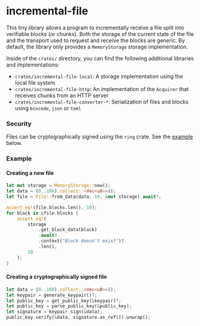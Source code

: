 # incremental-file
This tiny library allows a program to incrementally receive a file split into verifiable blocks (or chunks). Both the storage of the current state of the file and the transport used to request and receive the blocks are generic. By default, the library only provides a `MemoryStorage` storage implementation.

Inside of the `crates/` directory, you can find the following additional libraries and implementations:
- `crates/incremental-file-local`: A storage implementation using the local file system
- `crates/incremental-file-http`: An implementation of the `Acquirer` that receives chunks from an HTTP server
- `crates/incremental-file-converter-*`: Serialization of files and blocks using `bincode`, `json` or `toml`

### Security
Files can be cryptographically signed using the `ring` crate. See the [example](#example) below. 

### Example
#### Creating a new file
```rust
let mut storage = MemoryStorage::new();
let data = (0..100).collect::<Vec<u8>>();
let file = File::from_data(data, 10, &mut storage).await?;

assert_eq!(file.blocks.len(), 10);
for block in &file.blocks {
    assert_eq!(
        storage
            .get_block_data(block)
            .await?
            .context("Block doesn't exist")?
            .len(),
        10
    );
}
```
#### Creating a cryptographically signed file
```rust
let data = (0..100).collect::<Vec<u8>>();
let keypair = generate_keypair()?;
let public_key = get_public_key(&keypair)?;
let public_key = parse_public_key(&public_key);
let signature = keypair.sign(&data);
public_key.verify(&data, signature.as_ref()).unwrap();
```